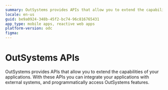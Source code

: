 ```yaml
---
summary: OutSystems provides APIs that allow you to extend the capabilities of your applications.
locale: en-us
guid: be9a0924-348b-45f2-bc74-96c816765431
app_type: mobile apps, reactive web apps
platform-version: odc
figma:
---
```


# OutSystems APIs

OutSystems provides APIs that allow you to extend the capabilities of your applications. With these APIs you can integrate your applications with external systems, and programmatically access OutSystems features.
